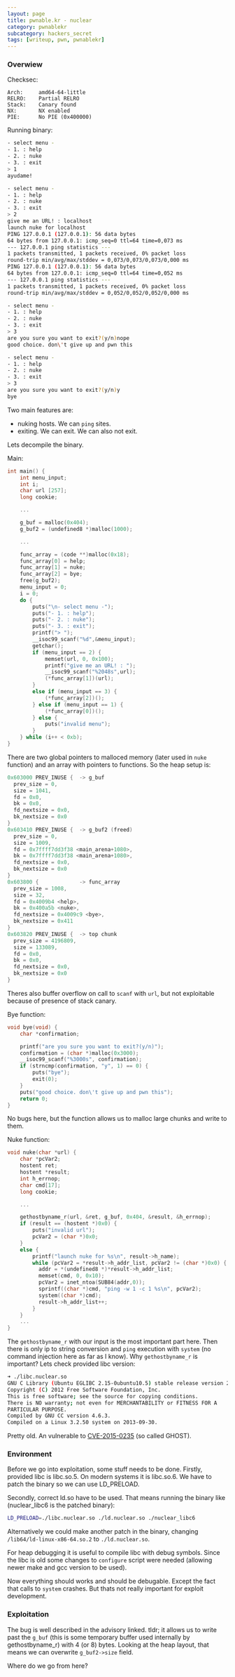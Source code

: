 ```yaml
---
layout: page
title: pwnable.kr - nuclear
category: pwnablekr
subcategory: hackers_secret
tags: [writeup, pwn, pwnablekr]
---
```


### Overwiew

Checksec:
```
Arch:     amd64-64-little
RELRO:    Partial RELRO
Stack:    Canary found
NX:       NX enabled
PIE:      No PIE (0x400000)
```

Running binary:
```sh
- select menu -
- 1. : help
- 2. : nuke
- 3. : exit
> 1
ayudame!

- select menu -
- 1. : help
- 2. : nuke
- 3. : exit
> 2
give me an URL! : localhost
launch nuke for localhost
PING 127.0.0.1 (127.0.0.1): 56 data bytes
64 bytes from 127.0.0.1: icmp_seq=0 ttl=64 time=0,073 ms
--- 127.0.0.1 ping statistics ---
1 packets transmitted, 1 packets received, 0% packet loss
round-trip min/avg/max/stddev = 0,073/0,073/0,073/0,000 ms
PING 127.0.0.1 (127.0.0.1): 56 data bytes
64 bytes from 127.0.0.1: icmp_seq=0 ttl=64 time=0,052 ms
--- 127.0.0.1 ping statistics ---
1 packets transmitted, 1 packets received, 0% packet loss
round-trip min/avg/max/stddev = 0,052/0,052/0,052/0,000 ms

- select menu -
- 1. : help
- 2. : nuke
- 3. : exit
> 3
are you sure you want to exit?(y/n)nope
good choice. don\'t give up and pwn this

- select menu -
- 1. : help
- 2. : nuke
- 3. : exit
> 3
are you sure you want to exit?(y/n)y
bye
```

Two main features are:
* nuking hosts. We can `ping` sites.
* exiting. We can exit. We can also not exit.

Lets decompile the binary.

Main:
```c
int main() {
    int menu_input;
    int i;
    char url [257];
    long cookie;

    ...

    g_buf = malloc(0x404);
    g_buf2 = (undefined8 *)malloc(1000);

    ...

    func_array = (code **)malloc(0x18);
    func_array[0] = help;
    func_array[1] = nuke;
    func_array[2] = bye;
    free(g_buf2);
    menu_input = 0;
    i = 0;
    do {
        puts("\n- select menu -");
        puts("- 1. : help");
        puts("- 2. : nuke");
        puts("- 3. : exit");
        printf("> ");
        __isoc99_scanf("%d",&menu_input);
        getchar();
        if (menu_input == 2) {
            memset(url, 0, 0x100);
            printf("give me an URL! : ");
            __isoc99_scanf("%2048s",url);
            (*func_array[1])(url);
        }
        else if (menu_input == 3) {
            (*func_array[2])();
        } else if (menu_input == 1) {
            (*func_array[0])();
        } else {
            puts("invalid menu");
        }
    } while (i++ < 0xb);
}
```

There are two global pointers to malloced memory (later used in `nuke` function) and an array with pointers to functions. So the heap setup is:
```c
0x603000 PREV_INUSE {  -> g_buf
  prev_size = 0, 
  size = 1041, 
  fd = 0x0, 
  bk = 0x0, 
  fd_nextsize = 0x0, 
  bk_nextsize = 0x0
}
0x603410 PREV_INUSE {  -> g_buf2 (freed)
  prev_size = 0, 
  size = 1009, 
  fd = 0x7ffff7dd3f38 <main_arena+1080>, 
  bk = 0x7ffff7dd3f38 <main_arena+1080>, 
  fd_nextsize = 0x0, 
  bk_nextsize = 0x0
}
0x603800 {             -> func_array
  prev_size = 1008, 
  size = 32, 
  fd = 0x4009b4 <help>, 
  bk = 0x400a5b <nuke>, 
  fd_nextsize = 0x4009c9 <bye>, 
  bk_nextsize = 0x411
}
0x603820 PREV_INUSE {  -> top chunk
  prev_size = 4196809, 
  size = 133089, 
  fd = 0x0, 
  bk = 0x0, 
  fd_nextsize = 0x0, 
  bk_nextsize = 0x0
}
```

Theres also buffer overflow on call to `scanf` with `url`, but not exploitable because of presence of stack canary.

Bye function:
```c
void bye(void) {
    char *confirmation;

    printf("are you sure you want to exit?(y/n)");
    confirmation = (char *)malloc(0x3000);
    __isoc99_scanf("%3000s", confirmation);
    if (strncmp(confirmation, "y", 1) == 0) {
        puts("bye");
        exit(0);
    }
    puts("good choice. don\'t give up and pwn this");
    return 0;
}
```

No bugs here, but the function allows us to malloc large chunks and write to them.

Nuke function:
```c
void nuke(char *url) {
    char *pcVar2;
    hostent ret;
    hostent *result;
    int h_errnop;
    char cmd[17];
    long cookie;

    ...

    gethostbyname_r(url, &ret, g_buf, 0x404, &result, &h_errnop);
    if (result == (hostent *)0x0) {
        puts("invalid url");
        pcVar2 = (char *)0x0;
    }
    else {
        printf("launch nuke for %s\n", result->h_name);
        while (pcVar2 = *result->h_addr_list, pcVar2 != (char *)0x0) {
          addr = *(undefined8 *)*result->h_addr_list;
          memset(cmd, 0, 0x10);
          pcVar2 = inet_ntoa(SUB84(addr,0));
          sprintf((char *)cmd, "ping -w 1 -c 1 %s\n", pcVar2);
          system((char *)cmd);
          result->h_addr_list++;
        }
    }
    ...
}
```

The `gethostbyname_r` with our input is the most important part here. Then there is only ip to string conversion and `ping` execution with `system` (no command injection here as far as I know). Why `gethostbyname_r` is important? Lets check provided libc version:

```sh
➜ ./libc.nuclear.so 
GNU C Library (Ubuntu EGLIBC 2.15-0ubuntu10.5) stable release version 2.15, by Roland McGrath et al.
Copyright (C) 2012 Free Software Foundation, Inc.
This is free software; see the source for copying conditions.
There is NO warranty; not even for MERCHANTABILITY or FITNESS FOR A
PARTICULAR PURPOSE.
Compiled by GNU CC version 4.6.3.
Compiled on a Linux 3.2.50 system on 2013-09-30.
```

Pretty old. An vulnerable to [CVE-2015-0235](https://www.qualys.com/2015/01/27/cve-2015-0235/GHOST-CVE-2015-0235.txt) (so called GHOST).

### Environment

Before we go into exploitation, some stuff needs to be done. Firstly, provided libc is libc.so.5. On modern systems it is libc.so.6. We have to patch the binary so we can use LD_PRELOAD.

Secondly, correct ld.so have to be used. That means running the binary like (nuclear_libc6 is the patched binary):
```sh
LD_PRELOAD=./libc.nuclear.so ./ld.nuclear.so ./nuclear_libc6
```

Alternatively we could make another patch in the binary, changing `/lib64/ld-linux-x86-64.so.2` to `./ld.nuclear.so`.

For heap debugging it is useful to compile libc with debug symbols. Since the libc is old some changes to `configure` script were needed (allowing newer make and gcc version to be used).

Now everything should works and should be debugable. Except the fact that calls to `system` crashes. But thats not really important for exploit development.

### Exploitation

The bug is well described in the advisory linked. tldr; it allows us to write past the `g_buf` (this is some temporary buffer used internally by gethostbyname_r) with 4 (or 8) bytes. Looking at the heap layout, that means we can overwrite `g_buf2->size` field.

Where do we go from here?

